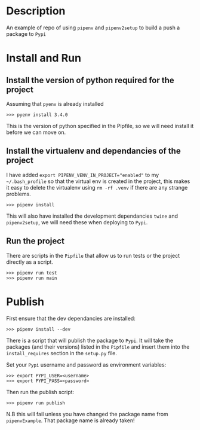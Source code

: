 # Description

An example of repo of using `pipenv` and `pipenv2setup` to build a push a package to `Pypi`

# Install and Run

## Install the version of python required for the project

Assuming that `pyenv` is already installed

	>>> pyenv install 3.4.0

This is the version of python specified in the Pipfile, so we will need install it before we can move on.

## Install the virtualenv and dependancies of the project

I have added `export PIPENV_VENV_IN_PROJECT="enabled"` to my `~/.bash_profile` so that the virtual env is created in the project, this makes it easy to delete the virtualenv using `rm -rf .venv` if there are any strange problems.

	>>> pipenv install

This will also have installed the development dependancies `twine` and `pipenv2setup`, we will need these when deploying to `Pypi`.

## Run the project

There are scripts in the `Pipfile` that allow us to run tests or the project directly as a script.

	>>> pipenv run test
	>>> pipenv run main

# Publish

First ensure that the dev dependancies are installed:

	>>> pipenv install --dev

There is a script that will publish the package to `Pypi`. It will take the packages (and their versions) listed in the `Pipfile` and insert them into the `install_requires` section in the `setup.py` file.

Set your `Pypi` username and password as environment variables:

	>>> export PYPI_USER=<username>
	>>> export PYPI_PASS=<password>

Then run the publish script:

	>>> pipenv run publish

N.B this will fail unless you have changed the package name from `pipenvExample`. That package name is already taken!
